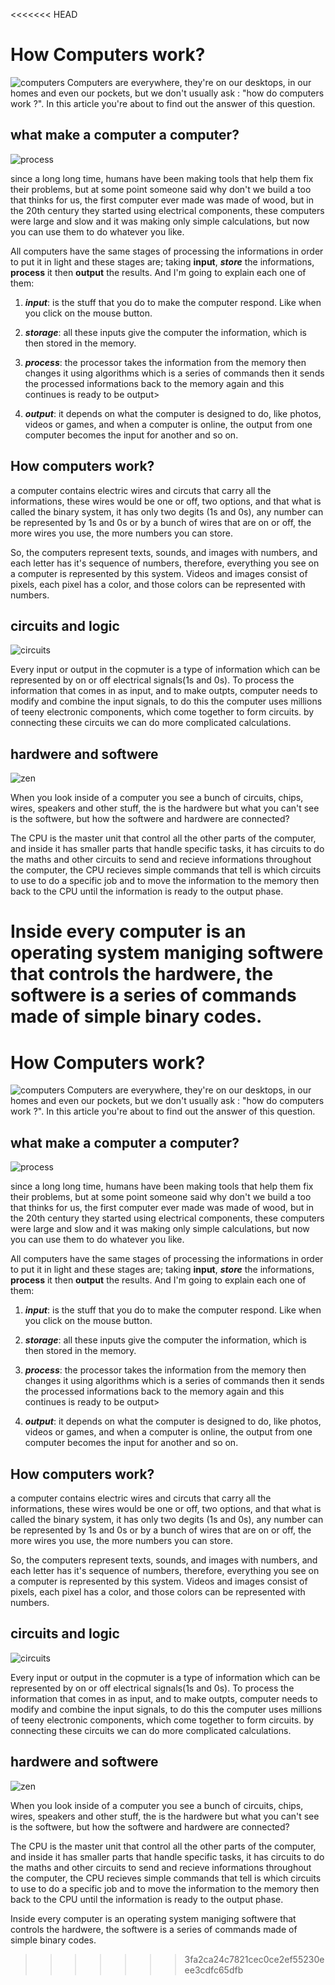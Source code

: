 <<<<<<< HEAD
# How Computers work?
![computers](https://media.gcflearnfree.org/content/55e0730c7dd48174331f5164_01_17_2014/whatisacomputer_pc.jpg)
Computers are everywhere, they're on our desktops, in our homes and even our pockets, but we don't usually ask : "how do computers work ?". In this article you're about to find out the answer of this question.
 
 ## what make a computer a computer?
![process](https://image.slidesharecdn.com/dataandinformation-120925035055-phpapp02/95/data-and-information-input-process-and-output-8-728.jpg)

 since a long long time, humans have been making tools that help them fix their problems, but at some point someone said why don't we build a too that thinks for us, the first computer ever made was made of wood, but in the 20th century they started using electrical components, these computers were large and slow and it was making only simple calculations, but now you can use them to do whatever you like.

 All computers have the same stages of processing the informations in order to put it in light and these stages are; taking **input**, ***store*** the informations, **process** it then **output** the results. And I'm going to explain each one of them:  

1. ***input***: is the stuff that you do to make the computer respond. Like when you click on the mouse button.

2. ***storage***: all these inputs give the computer the information, which is then stored in the memory.

3. ***process***: the processor takes the information from the memory then changes it using algorithms which is a series of commands then it sends the processed informations back to the memory again and this continues is ready to be output>

4. ***output***: it depends on what the computer is designed to do, like photos, videos or games, and when a computer is online, the output from one computer becomes the input for another and so on.


## How computers work? 

a computer contains  electric wires and circuts that carry all the informations, these wires would be one or off, two options, and that what is called the binary system, it has only two degits (1s and 0s), any number can be represented by 1s and 0s or by a bunch of wires that are on or off, the more wires you use, the more numbers you can store.

So, the computers represent texts, sounds, and images with numbers, and each letter has it's sequence of numbers, therefore, everything you see on a computer is represented by this system. Videos and images consist of pixels, each pixel has a color, and those  colors can be represented with numbers.

## circuits and logic
![circuits](https://previews.123rf.com/images/kentoh/kentoh1102/kentoh110200138/8858166-computer-circuits-background-texture-as-a-design.jpg)

Every input or output in the copmuter is a type of information which can be represented by on or off electrical signals(1s and 0s). To process the information that comes in as input, and to make outpts, computer needs to modify and combine the input signals, to do this the computer uses millions of teeny electronic components, which come together to form circuits. by connecting these circuits we can do more complicated calculations.

## hardwere and softwere

![zen](https://mcc-jo.com/wp-content/uploads/2020/12/AMD-Ryzen%E2%84%A2-5-5600X-6-core-Processor.jpg)

When you look inside of a computer you see a bunch of circuits, chips, wires, speakers and other stuff, the is the hardwere but what you can't see is the softwere, but how the softwere and hardwere are connected?

The CPU is the master unit that control all the other parts of the computer, and inside it has smaller parts that handle specific tasks, it has circuits to do the maths and other circuits to send and recieve informations throughout the computer, the CPU recieves simple commands that tell is which circuits to use to do a specific job and to move the information to the memory then back to the CPU until the information is ready to the output phase.

Inside every computer is an operating system maniging softwere that controls the hardwere, the softwere is a series of commands made of simple binary codes.
=======
# How Computers work?
![computers](https://media.gcflearnfree.org/content/55e0730c7dd48174331f5164_01_17_2014/whatisacomputer_pc.jpg)
Computers are everywhere, they're on our desktops, in our homes and even our pockets, but we don't usually ask : "how do computers work ?". In this article you're about to find out the answer of this question.
 
 ## what make a computer a computer?
![process](https://image.slidesharecdn.com/dataandinformation-120925035055-phpapp02/95/data-and-information-input-process-and-output-8-728.jpg)

 since a long long time, humans have been making tools that help them fix their problems, but at some point someone said why don't we build a too that thinks for us, the first computer ever made was made of wood, but in the 20th century they started using electrical components, these computers were large and slow and it was making only simple calculations, but now you can use them to do whatever you like.

 All computers have the same stages of processing the informations in order to put it in light and these stages are; taking **input**, ***store*** the informations, **process** it then **output** the results. And I'm going to explain each one of them:  

1. ***input***: is the stuff that you do to make the computer respond. Like when you click on the mouse button.

2. ***storage***: all these inputs give the computer the information, which is then stored in the memory.

3. ***process***: the processor takes the information from the memory then changes it using algorithms which is a series of commands then it sends the processed informations back to the memory again and this continues is ready to be output>

4. ***output***: it depends on what the computer is designed to do, like photos, videos or games, and when a computer is online, the output from one computer becomes the input for another and so on.


## How computers work? 

a computer contains  electric wires and circuts that carry all the informations, these wires would be one or off, two options, and that what is called the binary system, it has only two degits (1s and 0s), any number can be represented by 1s and 0s or by a bunch of wires that are on or off, the more wires you use, the more numbers you can store.

So, the computers represent texts, sounds, and images with numbers, and each letter has it's sequence of numbers, therefore, everything you see on a computer is represented by this system. Videos and images consist of pixels, each pixel has a color, and those  colors can be represented with numbers.

## circuits and logic
![circuits](https://previews.123rf.com/images/kentoh/kentoh1102/kentoh110200138/8858166-computer-circuits-background-texture-as-a-design.jpg)

Every input or output in the copmuter is a type of information which can be represented by on or off electrical signals(1s and 0s). To process the information that comes in as input, and to make outpts, computer needs to modify and combine the input signals, to do this the computer uses millions of teeny electronic components, which come together to form circuits. by connecting these circuits we can do more complicated calculations.

## hardwere and softwere

![zen](https://mcc-jo.com/wp-content/uploads/2020/12/AMD-Ryzen%E2%84%A2-5-5600X-6-core-Processor.jpg)

When you look inside of a computer you see a bunch of circuits, chips, wires, speakers and other stuff, the is the hardwere but what you can't see is the softwere, but how the softwere and hardwere are connected?

The CPU is the master unit that control all the other parts of the computer, and inside it has smaller parts that handle specific tasks, it has circuits to do the maths and other circuits to send and recieve informations throughout the computer, the CPU recieves simple commands that tell is which circuits to use to do a specific job and to move the information to the memory then back to the CPU until the information is ready to the output phase.

Inside every computer is an operating system maniging softwere that controls the hardwere, the softwere is a series of commands made of simple binary codes.
>>>>>>> 3fa2ca24c7821cec0ce2ef55230eee3cdfc65dfb
